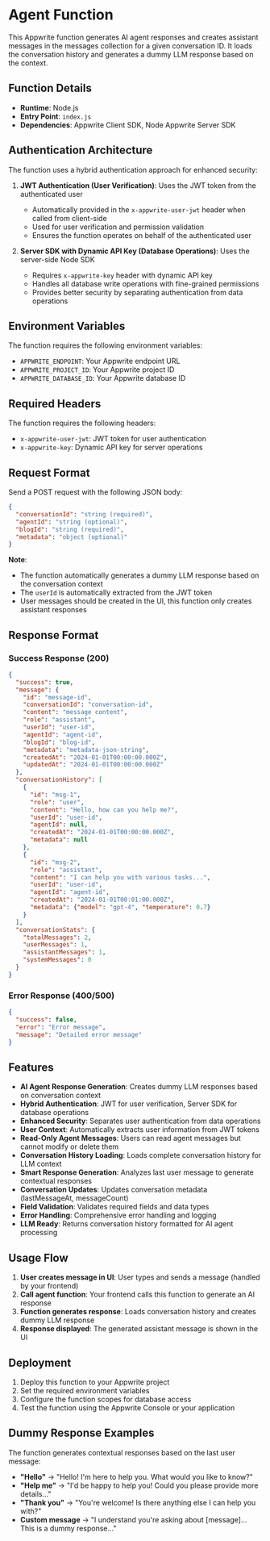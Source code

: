 # Agent Function

This Appwrite function generates AI agent responses and creates assistant messages in the messages collection for a given conversation ID. It loads the conversation history and generates a dummy LLM response based on the context.

## Function Details

- **Runtime**: Node.js
- **Entry Point**: `index.js`
- **Dependencies**: Appwrite Client SDK, Node Appwrite Server SDK

## Authentication Architecture

The function uses a hybrid authentication approach for enhanced security:

1. **JWT Authentication (User Verification)**: Uses the JWT token from the authenticated user
   - Automatically provided in the `x-appwrite-user-jwt` header when called from client-side
   - Used for user verification and permission validation
   - Ensures the function operates on behalf of the authenticated user

2. **Server SDK with Dynamic API Key (Database Operations)**: Uses the server-side Node SDK
   - Requires `x-appwrite-key` header with dynamic API key
   - Handles all database write operations with fine-grained permissions
   - Provides better security by separating authentication from data operations

## Environment Variables

The function requires the following environment variables:

- `APPWRITE_ENDPOINT`: Your Appwrite endpoint URL
- `APPWRITE_PROJECT_ID`: Your Appwrite project ID
- `APPWRITE_DATABASE_ID`: Your Appwrite database ID

## Required Headers

The function requires the following headers:

- `x-appwrite-user-jwt`: JWT token for user authentication
- `x-appwrite-key`: Dynamic API key for server operations

## Request Format

Send a POST request with the following JSON body:

```json
{
  "conversationId": "string (required)",
  "agentId": "string (optional)",
  "blogId": "string (required)",
  "metadata": "object (optional)"
}
```

**Note**: 
- The function automatically generates a dummy LLM response based on the conversation context
- The `userId` is automatically extracted from the JWT token
- User messages should be created in the UI, this function only creates assistant responses

## Response Format

### Success Response (200)
```json
{
  "success": true,
  "message": {
    "id": "message-id",
    "conversationId": "conversation-id",
    "content": "message content",
    "role": "assistant",
    "userId": "user-id",
    "agentId": "agent-id",
    "blogId": "blog-id",
    "metadata": "metadata-json-string",
    "createdAt": "2024-01-01T00:00:00.000Z",
    "updatedAt": "2024-01-01T00:00:00.000Z"
  },
  "conversationHistory": [
    {
      "id": "msg-1",
      "role": "user",
      "content": "Hello, how can you help me?",
      "userId": "user-id",
      "agentId": null,
      "createdAt": "2024-01-01T00:00:00.000Z",
      "metadata": null
    },
    {
      "id": "msg-2",
      "role": "assistant",
      "content": "I can help you with various tasks...",
      "userId": "user-id",
      "agentId": "agent-id",
      "createdAt": "2024-01-01T00:01:00.000Z",
      "metadata": {"model": "gpt-4", "temperature": 0.7}
    }
  ],
  "conversationStats": {
    "totalMessages": 2,
    "userMessages": 1,
    "assistantMessages": 1,
    "systemMessages": 0
  }
}
```

### Error Response (400/500)
```json
{
  "success": false,
  "error": "Error message",
  "message": "Detailed error message"
}
```

## Features

- **AI Agent Response Generation**: Creates dummy LLM responses based on conversation context
- **Hybrid Authentication**: JWT for user verification, Server SDK for database operations
- **Enhanced Security**: Separates user authentication from data operations
- **User Context**: Automatically extracts user information from JWT tokens
- **Read-Only Agent Messages**: Users can read agent messages but cannot modify or delete them
- **Conversation History Loading**: Loads complete conversation history for LLM context
- **Smart Response Generation**: Analyzes last user message to generate contextual responses
- **Conversation Updates**: Updates conversation metadata (lastMessageAt, messageCount)
- **Field Validation**: Validates required fields and data types
- **Error Handling**: Comprehensive error handling and logging
- **LLM Ready**: Returns conversation history formatted for AI agent processing

## Usage Flow

1. **User creates message in UI**: User types and sends a message (handled by your frontend)
2. **Call agent function**: Your frontend calls this function to generate an AI response
3. **Function generates response**: Loads conversation history and creates dummy LLM response
4. **Response displayed**: The generated assistant message is shown in the UI

## Deployment

1. Deploy this function to your Appwrite project
2. Set the required environment variables
3. Configure the function scopes for database access
4. Test the function using the Appwrite Console or your application

## Dummy Response Examples

The function generates contextual responses based on the last user message:

- **"Hello"** → "Hello! I'm here to help you. What would you like to know?"
- **"Help me"** → "I'd be happy to help you! Could you please provide more details..."
- **"Thank you"** → "You're welcome! Is there anything else I can help you with?"
- **Custom message** → "I understand you're asking about [message]... This is a dummy response..."
